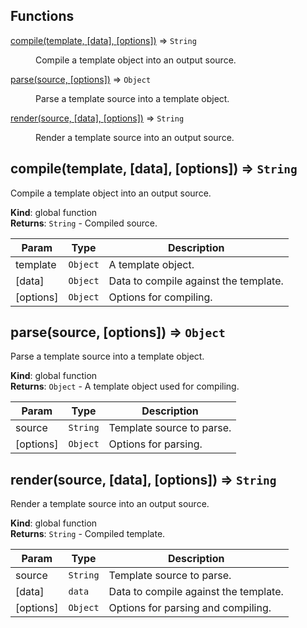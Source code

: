 ## Functions

<dl>
<dt><a href="#compile">compile(template, [data], [options])</a> ⇒ <code>String</code></dt>
<dd><p>Compile a template object into an output source.</p>
</dd>
<dt><a href="#parse">parse(source, [options])</a> ⇒ <code>Object</code></dt>
<dd><p>Parse a template source into a template object.</p>
</dd>
<dt><a href="#render">render(source, [data], [options])</a> ⇒ <code>String</code></dt>
<dd><p>Render a template source into an output source.</p>
</dd>
</dl>

<a name="compile"></a>
## compile(template, [data], [options]) ⇒ <code>String</code>
Compile a template object into an output source.

**Kind**: global function  
**Returns**: <code>String</code> - Compiled source.  

| Param | Type | Description |
| --- | --- | --- |
| template | <code>Object</code> | A template object. |
| [data] | <code>Object</code> | Data to compile against the template. |
| [options] | <code>Object</code> | Options for compiling. |

<a name="parse"></a>
## parse(source, [options]) ⇒ <code>Object</code>
Parse a template source into a template object.

**Kind**: global function  
**Returns**: <code>Object</code> - A template object used for compiling.  

| Param | Type | Description |
| --- | --- | --- |
| source | <code>String</code> | Template source to parse. |
| [options] | <code>Object</code> | Options for parsing. |

<a name="render"></a>
## render(source, [data], [options]) ⇒ <code>String</code>
Render a template source into an output source.

**Kind**: global function  
**Returns**: <code>String</code> - Compiled template.  

| Param | Type | Description |
| --- | --- | --- |
| source | <code>String</code> | Template source to parse. |
| [data] | <code>data</code> | Data to compile against the template. |
| [options] | <code>Object</code> | Options for parsing and compiling. |

